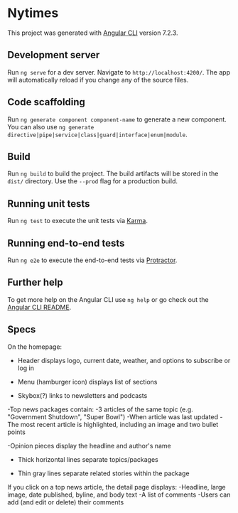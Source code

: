 # Nytimes

This project was generated with [Angular CLI](https://github.com/angular/angular-cli) version 7.2.3.

## Development server

Run `ng serve` for a dev server. Navigate to `http://localhost:4200/`. The app will automatically reload if you change any of the source files.

## Code scaffolding

Run `ng generate component component-name` to generate a new component. You can also use `ng generate directive|pipe|service|class|guard|interface|enum|module`.

## Build

Run `ng build` to build the project. The build artifacts will be stored in the `dist/` directory. Use the `--prod` flag for a production build.

## Running unit tests

Run `ng test` to execute the unit tests via [Karma](https://karma-runner.github.io).

## Running end-to-end tests

Run `ng e2e` to execute the end-to-end tests via [Protractor](http://www.protractortest.org/).

## Further help

To get more help on the Angular CLI use `ng help` or go check out the [Angular CLI README](https://github.com/angular/angular-cli/blob/master/README.md).

## Specs
On the homepage:
- Header displays logo, current date, weather, and options to subscribe or log in

- Menu (hamburger icon) displays list of sections

- Skybox(?) links to newsletters and podcasts

-Top news packages contain:
  -3 articles of the same topic (e.g. "Government Shutdown", "Super Bowl")
  -When article was last updated
  -The most recent article is highlighted, including an image and two bullet points

-Opinion pieces display the headline and author's name

- Thick horizontal lines separate topics/packages

- Thin gray lines separate related stories within the package

If you click on a top news article, the detail page displays:
-Headline, large image, date published, byline, and body text
-A list of comments
-Users can add (and edit or delete) their comments

